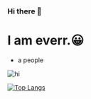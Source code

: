 ### Hi there 👋

<!--
**everrwsr/everrwsr** is a ✨ _special_ ✨ repository because its `README.md` (this file) appears on your GitHub profile.

Here are some ideas to get you started:

- 🔭 I’m currently working on ...
- 🌱 I’m currently learning ...
- 👯 I’m looking to collaborate on ...
- 🤔 I’m looking for help with ...
- 💬 Ask me about ...
- 📫 How to reach me: ...
- 😄 Pronouns: ...
- ⚡ Fun fact: ...
-->
# I am everr.😀
- a people

![hi](https://github-readme-stats.vercel.app/api?username=everrwsr)


[![Top Langs](https://github-readme-stats.vercel.app/api/top-langs/?username=everrwsr)](https://github.com/everrwsr/github-readme-stats)
